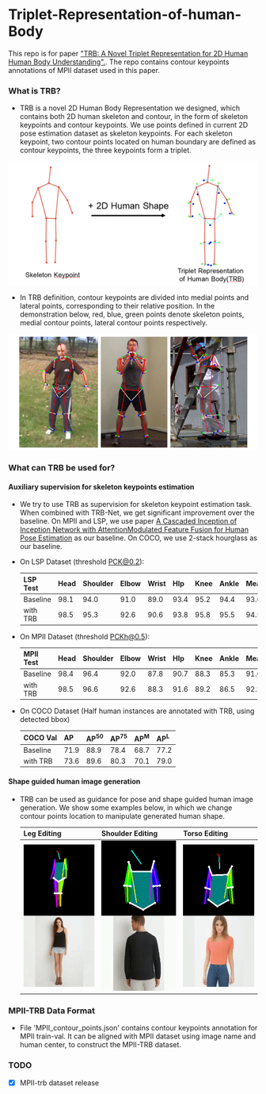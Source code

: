 # Triplet-Representation-of-human-Body

This repo is for paper ["TRB: A Novel Triplet Representation for 2D Human Human Body Understanding".](https://arxiv.org/abs/1910.11535). The repo contains contour keypoints annotations of MPII dataset used in this paper.

### What is TRB? 

- TRB is a novel 2D Human Body Representation we designed, which contains both 2D human skeleton and contour, in the form of skeleton keypoints and contour keypoints. We use points defined in current 2D pose estimation dataset as skeleton keypoints. For each skeleton keypoint, two contour points located on human boundary are defined as contour keypoints, the three keypoints form a triplet.

<img src="imgs/TRB-defn1.png">

- In TRB definition, contour keypoints are divided into medial points and lateral points, corresponding to their relative position. In the demonstration below,  red, blue, green points denote skeleton points, medial contour points, lateral contour points respectively.

<img src="imgs/TRB-defn2.png">

### What can TRB be used for? 

#### Auxiliary supervision for skeleton keypoints estimation

- We try to use TRB as supervision for skeleton keypoint estimation task. When combined with TRB-Net, we get significant improvement over the baseline. On MPII and LSP, we use paper [A Cascaded Inception of Inception Network with AttentionModulated Feature Fusion for Human Pose Estimation](https://www.aaai.org/ocs/index.php/AAAI/AAAI18/paper/viewFile/17206/16309) as our baseline. On COCO, we use 2-stack hourglass as our baseline.

- On LSP Dataset (threshold PCK@0.2):

  | LSP Test | Head | Shoulder | Elbow | Wrist | HIp  | Knee | Ankle | Mean |
  | -------- | ---- | -------- | ----- | ----- | ---- | ---- | ----- | ---- |
  | Baseline | 98.1 | 94.0     | 91.0  | 89.0  | 93.4 | 95.2 | 94.4  | 93.6 |
  | with TRB | 98.5 | 95.3     | 92.6  | 90.6  | 93.8 | 95.8 | 95.5  | 94.5 |

- On MPII Dataset (threshold PCKh@0.5):

  | MPII Test | Head | Shoulder | Elbow | Wrist | HIp  | Knee | Ankle | Mean |
  | --------- | ---- | -------- | ----- | ----- | ---- | ---- | ----- | ---- |
  | Baseline  | 98.4 | 96.4     | 92.0  | 87.8  | 90.7 | 88.3 | 85.3  | 91.6 |
  | with TRB  | 98.5 | 96.6     | 92.6  | 88.3  | 91.6 | 89.2 | 86.5  | 92.2 |

- On COCO Dataset (Half human instances are annotated with TRB, using detected bbox)

  | COCO Val | AP   | AP<sup>50</sup> | AP<sup>75</sup> | AP<sup>M</sup> | AP<sup>L</sup> |
  | -------- | ---- | --------------- | --------------- | -------------- | -------------- |
  | Baseline | 71.9 | 88.9            | 78.4            | 68.7           | 77.2           |
  | with TRB | 73.6 | 89.6            | 80.3            | 70.1           | 79.0           |




#### Shape guided human image generation

- TRB can be used as guidance for pose and shape guided human image generation. We show some examples below, in which we change contour points location to manipulate generated human shape.

  | Leg Editing                  | Shoulder Editing                   | Torso Editing                    |
  | ---------------------------- | ---------------------------------- | -------------------------------- |
  | ![Leg Editing](imgs/leg.gif) | ![Shoulder Editing](imgs/shou.gif) | ![Torso Editing](imgs/torso.gif) |

### MPII-TRB Data Format

- File 'MPII_contour_points.json' contains contour keypoints annotation for MPII train-val. It can be aligned with MPII dataset using image name and human center, to construct the MPII-TRB dataset.

### TODO

- [X] MPII-trb dataset release
